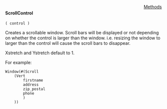 <div style="float:right"><span class="toplinks"><a href="/suneidoc/User Interfaces/Reference/ScrollControl/Methods">Methods</a></span></div>

#### ScrollControl

``` suneido
( control )
```

Creates a scrollable window.  Scroll bars will be displayed or not depending on whether the control is larger than the window.  i.e. resizing the window to  larger than the control will cause the scroll bars to disappear.

Xstretch and Ystretch default to 1.

For example:

``` suneido
Window(#(Scroll
    (Vert
        firstname
        address
        zip_postal
        phone
        )
    ))
```